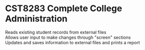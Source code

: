 # CST8283 Complete College  Administration
Reads existing student records from external files  
Allows user input to make changes through "screen" sections  
Updates and saves information to external files and prints a report  
 